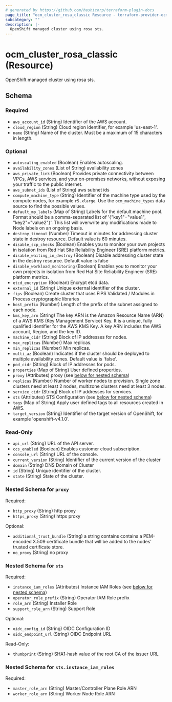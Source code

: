 ```yaml
---
# generated by https://github.com/hashicorp/terraform-plugin-docs
page_title: "ocm_cluster_rosa_classic Resource - terraform-provider-ocm"
subcategory: ""
description: |-
  OpenShift managed cluster using rosa sts.
---
```


# ocm_cluster_rosa_classic (Resource)

OpenShift managed cluster using rosa sts.



<!-- schema generated by tfplugindocs -->
## Schema

### Required

- `aws_account_id` (String) Identifier of the AWS account.
- `cloud_region` (String) Cloud region identifier, for example 'us-east-1'.
- `name` (String) Name of the cluster. Must be a maximum of 15 characters in length.

### Optional

- `autoscaling_enabled` (Boolean) Enables autoscaling.
- `availability_zones` (List of String) availability zones
- `aws_private_link` (Boolean) Provides private connectivity between VPCs, AWS services, and your on-premises networks, without exposing your traffic to the public internet.
- `aws_subnet_ids` (List of String) aws subnet ids
- `compute_machine_type` (String) Identifier of the machine type used by the compute nodes, for example `r5.xlarge`. Use the `ocm_machine_types` data source to find the possible values.
- `default_mp_labels` (Map of String) Labels for the default machine pool. Format should be a comma-separated list of '{"key1"="value1", "key2"="value2"}'. This list will overwrite any modifications made to Node labels on an ongoing basis.
- `destroy_timeout` (Number) Timeout in minutes for addressing cluster state in destroy resource. Default value is 60 minutes.
- `disable_scp_checks` (Boolean) Enables you to monitor your own projects in isolation from Red Hat Site Reliability Engineer (SRE) platform metrics.
- `disable_waiting_in_destroy` (Boolean) Disable addressing cluster state in the destroy resource. Default value is false
- `disable_workload_monitoring` (Boolean) Enables you to monitor your own projects in isolation from Red Hat Site Reliability Engineer (SRE) platform metrics.
- `etcd_encryption` (Boolean) Encrypt etcd data.
- `external_id` (String) Unique external identifier of the cluster.
- `fips` (Boolean) Create cluster that uses FIPS Validated / Modules in Process cryptographic libraries
- `host_prefix` (Number) Length of the prefix of the subnet assigned to each node.
- `kms_key_arn` (String) The key ARN is the Amazon Resource Name (ARN) of a AWS KMS (Key Management Service) Key. It is a unique, fully qualified identifier for the AWS KMS Key. A key ARN includes the AWS account, Region, and the key ID.
- `machine_cidr` (String) Block of IP addresses for nodes.
- `max_replicas` (Number) Max replicas.
- `min_replicas` (Number) Min replicas.
- `multi_az` (Boolean) Indicates if the cluster should be deployed to multiple availability zones. Default value is 'false'.
- `pod_cidr` (String) Block of IP addresses for pods.
- `properties` (Map of String) User defined properties.
- `proxy` (Attributes) proxy (see [below for nested schema](#nestedatt--proxy))
- `replicas` (Number) Number of worker nodes to provision. Single zone clusters need at least 2 nodes, multizone clusters need at least 3 nodes.
- `service_cidr` (String) Block of IP addresses for services.
- `sts` (Attributes) STS Configuration (see [below for nested schema](#nestedatt--sts))
- `tags` (Map of String) Apply user defined tags to all resources created in AWS.
- `target_version` (String) Identifier of the target version of OpenShift, for example 'openshift-v4.1.0'.

### Read-Only

- `api_url` (String) URL of the API server.
- `ccs_enabled` (Boolean) Enables customer cloud subscription.
- `console_url` (String) URL of the console.
- `current_version` (String) Identifier of the current version of the cluster
- `domain` (String) DNS Domain of Cluster
- `id` (String) Unique identifier of the cluster.
- `state` (String) State of the cluster.

<a id="nestedatt--proxy"></a>
### Nested Schema for `proxy`

Required:

- `http_proxy` (String) http proxy
- `https_proxy` (String) https proxy

Optional:

- `additional_trust_bundle` (String) a string contains contains a PEM-encoded X.509 certificate bundle that will be added to the nodes' trusted certificate store.
- `no_proxy` (String) no proxy


<a id="nestedatt--sts"></a>
### Nested Schema for `sts`

Required:

- `instance_iam_roles` (Attributes) Instance IAM Roles (see [below for nested schema](#nestedatt--sts--instance_iam_roles))
- `operator_role_prefix` (String) Operator IAM Role prefix
- `role_arn` (String) Installer Role
- `support_role_arn` (String) Support Role

Optional:

- `oidc_config_id` (String) OIDC Configuration ID
- `oidc_endpoint_url` (String) OIDC Endpoint URL

Read-Only:

- `thumbprint` (String) SHA1-hash value of the root CA of the issuer URL

<a id="nestedatt--sts--instance_iam_roles"></a>
### Nested Schema for `sts.instance_iam_roles`

Required:

- `master_role_arn` (String) Master/Controller Plane Role ARN
- `worker_role_arn` (String) Worker Node Role ARN


